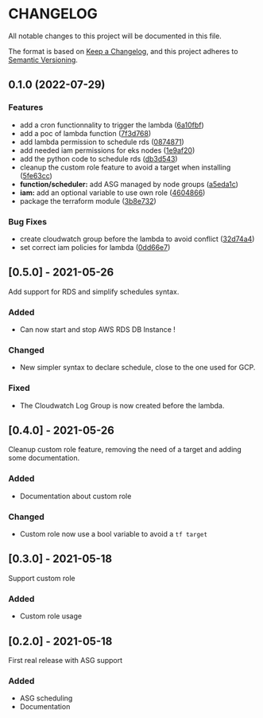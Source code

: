 # CHANGELOG

All notable changes to this project will be documented in this file.

The format is based on [Keep a Changelog](https://keepachangelog.com/en/1.0.0/),
and this project adheres to [Semantic Versioning](https://semver.org/spec/v2.0.0.html).

## 0.1.0 (2022-07-29)


### Features

* add a cron functionnality to trigger the lambda ([6a10fbf](https://github.com/padok-team/terraform-aws-start-stop-scheduler/commit/6a10fbf1116ce8856326487197ef87d1523d398e))
* add a poc of lambda function ([7f3d768](https://github.com/padok-team/terraform-aws-start-stop-scheduler/commit/7f3d768ffb46328fe936d7cfd6874eac76264694))
* add lambda permission to schedule rds ([0874871](https://github.com/padok-team/terraform-aws-start-stop-scheduler/commit/0874871b905de285b24213ecc5efaeb04ebc464f))
* add needed iam permissions for eks nodes ([1e9af20](https://github.com/padok-team/terraform-aws-start-stop-scheduler/commit/1e9af207c1eb941c23701e7e0c36d97566a9729e))
* add the python code to schedule rds ([db3d543](https://github.com/padok-team/terraform-aws-start-stop-scheduler/commit/db3d543d3ac8bf34edc6ecf95b9fe809c7a2bcc6))
* cleanup the custom role feature to avoid a target when installing ([5fe63cc](https://github.com/padok-team/terraform-aws-start-stop-scheduler/commit/5fe63cc6a263dd986b361234ac8a8750d2040c0e))
* **function/scheduler:** add ASG managed by node groups ([a5eda1c](https://github.com/padok-team/terraform-aws-start-stop-scheduler/commit/a5eda1cc6135c616af5aad59e9a9d81c251193d9))
* **iam:** add an optional variable to use own role ([4604866](https://github.com/padok-team/terraform-aws-start-stop-scheduler/commit/460486693e3171c10f90e39a46d47709d5915845))
* package the terraform module ([3b8e732](https://github.com/padok-team/terraform-aws-start-stop-scheduler/commit/3b8e732ec56c181e730e4ed7605d04faef824ea5))


### Bug Fixes

* create cloudwatch group before the lambda to avoid conflict ([32d74a4](https://github.com/padok-team/terraform-aws-start-stop-scheduler/commit/32d74a4e3f645c15a30b5862527555f25bde35f0))
* set correct iam policies for lambda ([0dd66e7](https://github.com/padok-team/terraform-aws-start-stop-scheduler/commit/0dd66e7be6b996e2c928ed7beca056a535a70ee1))

## [0.5.0] - 2021-05-26

Add support for RDS and simplify schedules syntax.

### Added

- Can now start and stop AWS RDS DB Instance !

### Changed

- New simpler syntax to declare schedule, close to the one used for GCP.

### Fixed

- The Cloudwatch Log Group is now created before the lambda.

## [0.4.0] - 2021-05-26

Cleanup custom role feature, removing the need of a target and adding some documentation.

### Added

- Documentation about custom role

### Changed

- Custom role now use a bool variable to avoid a `tf target`

## [0.3.0] - 2021-05-18

Support custom role

### Added

- Custom role usage

## [0.2.0] - 2021-05-18

First real release with ASG support

### Added

- ASG scheduling
- Documentation
